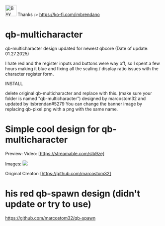 <a href='https://ko-fi.com/G2G81E5J4O' target='_blank'><img height='36' style='border:0px;height:36px;' src='https://storage.ko-fi.com/cdn/kofi4.png?v=6' border='0' alt='Buy Me a Coffee at ko-fi.com' /></a> Thanks :>
https://ko-fi.com/imbrendano

# qb-multicharacter
qb-multicharacter design updated for newest qbcore (Date of update: 01.27.2025)

I hate red and the register inputs and buttons were way off, 
so I spent a few hours making it blue and fixing all the scaling / display ratio issues with the character register form.


INSTALL

delete original qb-multicharacter and replace with this. (make sure your folder is named "qb-multicharacter")
designed by marcostom32 and updated by itsbrendan#5279
You can change the banner image by replacing qb-pixel.png with a png with the same name.

# Simple cool design for qb-multicharacter
Preview:
Video: [https://streamable.com/slb9ze]

Images:
![](https://github.com/user-attachments/assets/57c63043-2e4b-4c3c-b208-b7eab65332ce)


Original Creator: [https://github.com/marcostom32]
# his red qb-spawn design (didn't update or try to use)

https://github.com/marcostom32/qb-spawn


